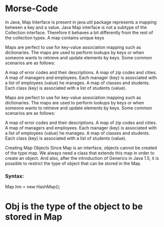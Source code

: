 # Morse-Code
<p>In Java, Map Interface is present in java.util package represents a mapping between a key and a value. Java Map interface is not a subtype of the Collection interface. Therefore it behaves a bit differently from the rest of the collection types. A map contains unique keys</p>
<p>Maps are perfect to use for key-value association mapping such as dictionaries. The maps are used to perform lookups by keys or when someone wants to retrieve and update elements by keys. Some common scenarios are as follows: 

A map of error codes and their descriptions.
A map of zip codes and cities.
A map of managers and employees. Each manager (key) is associated with a list of employees (value) he manages.
A map of classes and students. Each class (key) is associated with a list of students (value).</p>

<p>Maps are perfect to use for key-value association mapping such as dictionaries. The maps are used to perform lookups by keys or when someone wants to retrieve and update elements by keys. Some common scenarios are as follows: 

A map of error codes and their descriptions.
A map of zip codes and cities.
A map of managers and employees. Each manager (key) is associated with a list of employees (value) he manages.
A map of classes and students. Each class (key) is associated with a list of students (value).</p>

<p><h>Creating Map Objects</h>
Since Map is an interface, objects cannot be created of the type map. We always need a class that extends this map in order to create an object. And also, after the introduction of Generics in Java 1.5, it is possible to restrict the type of object that can be stored in the Map. 

<h3>Syntax:</h3>

Map hm = new HashMap(); 
# Obj is the type of the object to be stored in Map</p>



